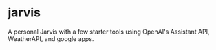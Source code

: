 # jarvis
A personal Jarvis with a few starter tools using OpenAI's Assistant API, WeatherAPI, and google apps. 

